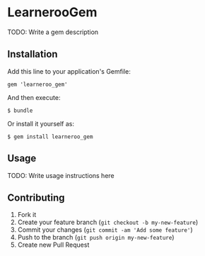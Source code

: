 # LearnerooGem

TODO: Write a gem description

## Installation

Add this line to your application's Gemfile:

    gem 'learneroo_gem'

And then execute:

    $ bundle

Or install it yourself as:

    $ gem install learneroo_gem

## Usage

TODO: Write usage instructions here

## Contributing

1. Fork it
2. Create your feature branch (`git checkout -b my-new-feature`)
3. Commit your changes (`git commit -am 'Add some feature'`)
4. Push to the branch (`git push origin my-new-feature`)
5. Create new Pull Request
